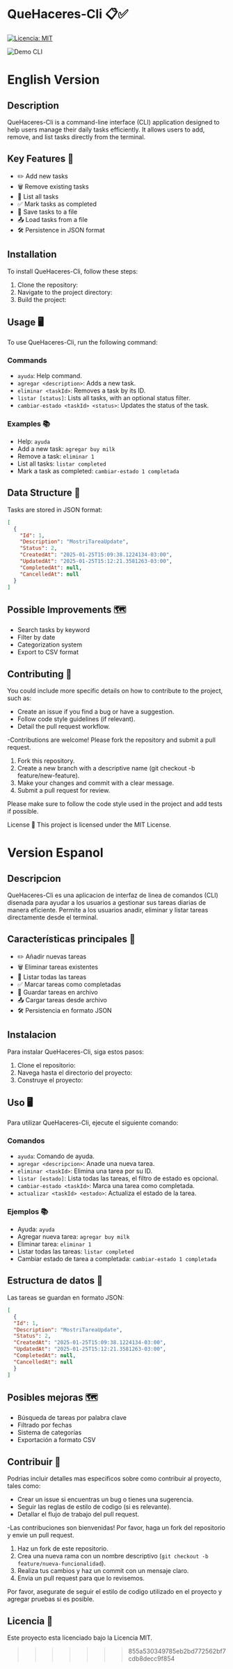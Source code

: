 # QueHaceres-Cli 📋✅

[![Licencia: MIT](https://img.shields.io/badge/Licencia-MIT-green.svg)](https://opensource.org/licenses/MIT)

![Demo CLI](https://github.com/Init0ne/QueHaceres-Cli/blob/main/demo.png)

# English Version

## Description
QueHaceres-Cli is a command-line interface (CLI) application designed to help users manage their daily tasks efficiently. It allows users to add, remove, and list tasks directly from the terminal.

## Key Features 🚀

- ✏️ Add new tasks
- 🗑️ Remove existing tasks
- 📝 List all tasks
- ✅ Mark tasks as completed
- 💾 Save tasks to a file
- 📤 Load tasks from a file
- 🛠️ Persistence in JSON format

## Installation

To install QueHaceres-Cli, follow these steps:

1. Clone the repository:
2. Navigate to the project directory:
3. Build the project:

## Usage 🖥️

To use QueHaceres-Cli, run the following command:

### Commands

- `ayuda`: Help command.
- `agregar <description>`: Adds a new task.
- `eliminar <taskId>`: Removes a task by its ID.
- `listar [status]`: Lists all tasks, with an optional status filter.
- `cambiar-estado <taskId> <status>`: Updates the status of the task.

### Examples 📚

- Help: `ayuda`
- Add a new task: `agregar buy milk`
- Remove a task: `eliminar 1`
- List all tasks: `listar completed`
- Mark a task as completed: `cambiar-estado 1 completada`

## Data Structure 💾

Tasks are stored in JSON format:

```json
[
  {
    "Id": 1,
    "Description": "MostriTareaUpdate",
    "Status": 2,
    "CreatedAt": "2025-01-25T15:09:38.1224134-03:00",
    "UpdatedAt": "2025-01-25T15:12:21.3581263-03:00",
    "CompletedAt": null,
    "CancelledAt": null
  }
]
```

## Possible Improvements 🗺️

- Search tasks by keyword
- Filter by date
- Categorization system
- Export to CSV format

## Contributing 🤝

You could include more specific details on how to contribute to the project, such as:

- Create an issue if you find a bug or have a suggestion.
- Follow code style guidelines (if relevant).
- Detail the pull request workflow.

-Contributions are welcome! Please fork the repository and submit a pull request.

1. Fork this repository.
2. Create a new branch with a descriptive name (git checkout -b feature/new-feature).
3. Make your changes and commit with a clear message.
4. Submit a pull request for review.

Please make sure to follow the code style used in the project and add tests if possible.

License 📄
This project is licensed under the MIT License.

# Version Espanol

## Descripcion
QueHaceres-Cli es una aplicacion de interfaz de linea de comandos (CLI) disenada para ayudar a los usuarios a gestionar sus tareas diarias de manera eficiente. Permite a los usuarios anadir, eliminar y listar tareas directamente desde el terminal.

## Características principales 🚀

- ✏️ Añadir nuevas tareas
- 🗑️ Eliminar tareas existentes
- 📝 Listar todas las tareas
- ✅ Marcar tareas como completadas
- 💾 Guardar tareas en archivo
- 📤 Cargar tareas desde archivo
- 🛠️ Persistencia en formato JSON

## Instalacion

Para instalar QueHaceres-Cli, siga estos pasos:

1. Clone el repositorio:
2. Navega hasta el directorio del proyecto:
3. Construye el proyecto:

## Uso 🖥️

Para utilizar QueHaceres-Cli, ejecute el siguiente comando:

### Comandos

- `ayuda`: Comando de ayuda.
- `agregar <descripcion>`: Anade una nueva tarea.
- `eliminar <taskId>`: Elimina una tarea por su ID.
- `listar [estado]`: Lista todas las tareas, el filtro de estado es opcional.
- `cambiar-estado <taskId>`: Marca una tarea como completada.
- `actualizar <taskId> <estado>`: Actualiza el estado de la tarea.

### Ejemplos 📚

- Ayuda: `ayuda`
- Agregar nueva tarea: `agregar buy milk`
- Eliminar tarea: `eliminar 1`
- Listar todas las tareas: `listar completed`
- Cambiar estado de tarea a completada: `cambiar-estado 1 completada`

## Estructura de datos 💾

Las tareas se guardan en formato JSON:

```json
[
  {
  "Id": 1,
  "Description": "MostriTareaUpdate",
  "Status": 2,
  "CreatedAt": "2025-01-25T15:09:38.1224134-03:00",
  "UpdatedAt": "2025-01-25T15:12:21.3581263-03:00",
  "CompletedAt": null,
  "CancelledAt": null
  }
]
```

## Posibles mejoras 🗺️

- Búsqueda de tareas por palabra clave
- Filtrado por fechas
- Sistema de categorías
- Exportación a formato CSV

## Contribuir 🤝

Podrias incluir detalles mas especificos sobre como contribuir al proyecto, tales como:
- Crear un issue si encuentras un bug o tienes una sugerencia.
- Seguir las reglas de estilo de codigo (si es relevante).
- Detallar el flujo de trabajo del pull request.

-Las contribuciones son bienvenidas! Por favor, haga un fork del repositorio y envie un pull request.

1. Haz un fork de este repositorio.
2. Crea una nueva rama con un nombre descriptivo (`git checkout -b feature/nueva-funcionalidad`).
3. Realiza tus cambios y haz un commit con un mensaje claro.
4. Envia un pull request para que lo revisemos.

Por favor, asegurate de seguir el estilo de codigo utilizado en el proyecto y agregar pruebas si es posible.

## Licencia 📄
Este proyecto esta licenciado bajo la Licencia MIT.
>>>>>>> 855a530349785eb2bd772562bf7cdb8decc9f854